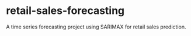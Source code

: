 # retail-sales-forecasting
A time series forecasting project using SARIMAX for retail sales prediction.
